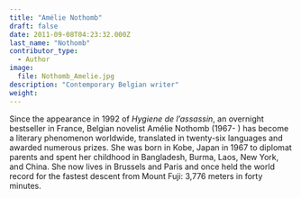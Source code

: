 ```yaml
---
title: "Amélie Nothomb"
draft: false
date: 2011-09-08T04:23:32.000Z
last_name: "Nothomb"
contributor_type:
  - Author
image:
  file: Nothomb_Amelie.jpg
description: "Contemporary Belgian writer"
weight:
---
```


Since the appearance in 1992 of _Hygiene de l’assassin_, an overnight bestseller in France, Belgian novelist Amélie Nothomb (1967- ) has become a literary phenomenon worldwide, translated in twenty-six languages and awarded numerous prizes. She was born in Kobe, Japan in 1967 to diplomat parents and spent her childhood in Bangladesh, Burma, Laos, New York, and China. She now lives in Brussels and Paris and once held the world record for the fastest descent from Mount Fuji: 3,776 meters in forty minutes.

